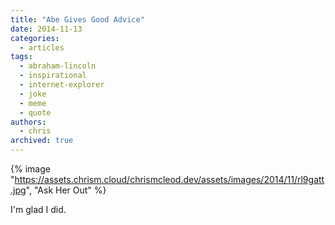 ```yaml
---
title: "Abe Gives Good Advice"
date: 2014-11-13
categories:
  - articles
tags:
  - abraham-lincoln
  - inspirational
  - internet-explorer
  - joke
  - meme
  - quote
authors:
  - chris
archived: true
---
```


{% image "https://assets.chrism.cloud/chrismcleod.dev/assets/images/2014/11/rl9gatt.jpg", "Ask Her Out" %}

I'm glad I did.
